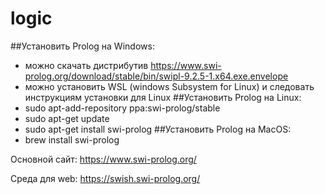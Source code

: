 # logic
##Установить Prolog на Windows:
- можно скачать дистрибутив https://www.swi-prolog.org/download/stable/bin/swipl-9.2.5-1.x64.exe.envelope
- можно установить WSL (windows Subsystem for Linux) и следовать инструкциям установки для Linux
##Установить Prolog на Linux:
- sudo apt-add-repository ppa:swi-prolog/stable
- sudo apt-get update
- sudo apt-get install swi-prolog
##Установить Prolog на MacOS:
- brew install swi-prolog

Основной сайт: 
https://www.swi-prolog.org/

Среда для web:
https://swish.swi-prolog.org/
